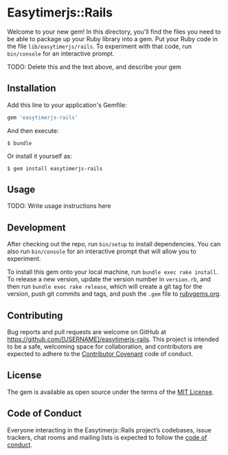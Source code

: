# Easytimerjs::Rails

Welcome to your new gem! In this directory, you'll find the files you need to be able to package up your Ruby library into a gem. Put your Ruby code in the file `lib/easytimerjs/rails`. To experiment with that code, run `bin/console` for an interactive prompt.

TODO: Delete this and the text above, and describe your gem

## Installation

Add this line to your application's Gemfile:

```ruby
gem 'easytimerjs-rails'
```

And then execute:

    $ bundle

Or install it yourself as:

    $ gem install easytimerjs-rails

## Usage

TODO: Write usage instructions here

## Development

After checking out the repo, run `bin/setup` to install dependencies. You can also run `bin/console` for an interactive prompt that will allow you to experiment.

To install this gem onto your local machine, run `bundle exec rake install`. To release a new version, update the version number in `version.rb`, and then run `bundle exec rake release`, which will create a git tag for the version, push git commits and tags, and push the `.gem` file to [rubygems.org](https://rubygems.org).

## Contributing

Bug reports and pull requests are welcome on GitHub at https://github.com/[USERNAME]/easytimerjs-rails. This project is intended to be a safe, welcoming space for collaboration, and contributors are expected to adhere to the [Contributor Covenant](http://contributor-covenant.org) code of conduct.

## License

The gem is available as open source under the terms of the [MIT License](https://opensource.org/licenses/MIT).

## Code of Conduct

Everyone interacting in the Easytimerjs::Rails project’s codebases, issue trackers, chat rooms and mailing lists is expected to follow the [code of conduct](https://github.com/[USERNAME]/easytimerjs-rails/blob/master/CODE_OF_CONDUCT.md).
